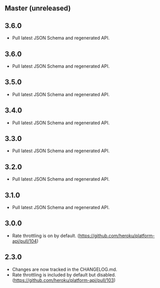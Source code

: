 ## Master (unreleased)

## 3.6.0

- Pull latest JSON Schema and regenerated API.

## 3.6.0

- Pull latest JSON Schema and regenerated API.

## 3.5.0

- Pull latest JSON Schema and regenerated API.

## 3.4.0

- Pull latest JSON Schema and regenerated API.

## 3.3.0

- Pull latest JSON Schema and regenerated API.

## 3.2.0

- Pull latest JSON Schema and regenerated API.

## 3.1.0

- Pull latest JSON Schema and regenerated API.

## 3.0.0

- Rate throttling is on by default. (https://github.com/heroku/platform-api/pull/104)

## 2.3.0

- Changes are now tracked in the CHANGELOG.md.
- Rate throttling is included by default but disabled. (https://github.com/heroku/platform-api/pull/103)
